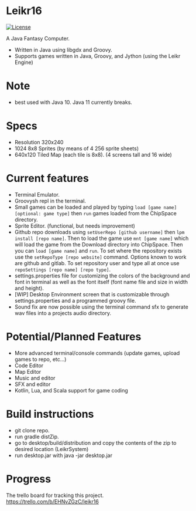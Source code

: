 # Leikr16
[![License](https://img.shields.io/badge/License-Apache%202.0-blue.svg)](https://opensource.org/licenses/Apache-2.0)

A Java Fantasy Computer.
- Written in Java using libgdx and Groovy.
- Supports games written in Java, Groovy, and Jython (using the Leikr Engine)

# Note
- best used with Java 10. Java 11 currently breaks.

# Specs
- Resolution 320x240
- 1024 8x8 Sprites (by means of 4 256 sprite sheets)
- 640x120 Tiled Map (each tile is 8x8). (4 screens tall and 16 wide)

# Current features
- Terminal Emulator. 
- Groovysh repl in the terminal.
- Small games can be loaded and played by typing `load [game name] [optional: game type]` then `run` games loaded from the ChipSpace directory.
- Sprite Editor. (functional, but needs improvement)
- Github repo downloads using `setUserRepo [github username]` then `lpm install [repo name]`. Then to load the game use `mnt [game name]` which will load the game from the Download directory into ChipSpace. Then you can `load [game name]` and `run`. To set where the repository exists use the `setRepoType [repo website]` command. Options known to work are github and gitlab. To set repository user and type all at once use `repoSettings [repo name] [repo type]`.
- settings.properties file for customizing the colors of the background and font in terminal as well as the font itself (font name file and size in width and height).
- [WIP] Desktop Environment screen that is customizable through settings.properties and a programmed groovy file.
- Sound fix are now possible using the terminal command sfx to generate wav files into a projects audio directory. 

# Potential/Planned Features
- More advanced terminal/console commands (update games, upload games to repo, etc...)
- Code Editor
- Map Editor
- Music and editor
- SFX and editor
- Kotlin, Lua, and Scala support for game coding 

# Build instructions
- git clone repo.
- run gradle distZip.
- go to desktop/build/distribution and copy the contents of the zip to desired location (LeikrSystem)
- run desktop.jar with java -jar desktop.jar

# Progress
The trello board for tracking this project.
https://trello.com/b/EHNvZGzC/leikr16
